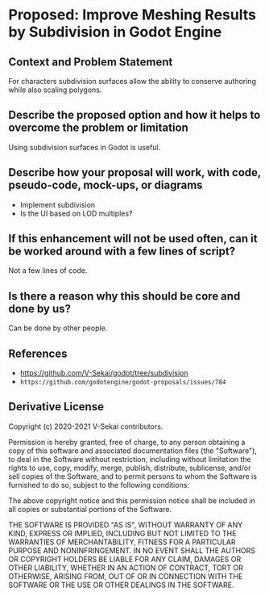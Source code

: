 # Proposed: Improve Meshing Results by Subdivision in Godot Engine

## Context and Problem Statement

For characters subdivision surfaces allow the ability to conserve authoring while also scaling polygons.

## Describe the proposed option and how it helps to overcome the problem or limitation

Using subdivision surfaces in Godot is useful.

## Describe how your proposal will work, with code, pseudo-code, mock-ups, or diagrams

- Implement subdivision
- Is the UI based on LOD multiples?

## If this enhancement will not be used often, can it be worked around with a few lines of script?

Not a few lines of code.

## Is there a reason why this should be core and done by us?

Can be done by other people.

## References <!-- optional -->

- https://github.com/V-Sekai/godot/tree/subdivision
- `https://github.com/godotengine/godot-proposals/issues/784`

## Derivative License

Copyright (c) 2020-2021 V-Sekai contributors.

Permission is hereby granted, free of charge, to any person obtaining a copy
of this software and associated documentation files (the "Software"), to deal
in the Software without restriction, including without limitation the rights
to use, copy, modify, merge, publish, distribute, sublicense, and/or sell
copies of the Software, and to permit persons to whom the Software is
furnished to do so, subject to the following conditions:

The above copyright notice and this permission notice shall be included in all
copies or substantial portions of the Software.

THE SOFTWARE IS PROVIDED "AS IS", WITHOUT WARRANTY OF ANY KIND, EXPRESS OR
IMPLIED, INCLUDING BUT NOT LIMITED TO THE WARRANTIES OF MERCHANTABILITY,
FITNESS FOR A PARTICULAR PURPOSE AND NONINFRINGEMENT. IN NO EVENT SHALL THE
AUTHORS OR COPYRIGHT HOLDERS BE LIABLE FOR ANY CLAIM, DAMAGES OR OTHER
LIABILITY, WHETHER IN AN ACTION OF CONTRACT, TORT OR OTHERWISE, ARISING FROM,
OUT OF OR IN CONNECTION WITH THE SOFTWARE OR THE USE OR OTHER DEALINGS IN THE
SOFTWARE.
